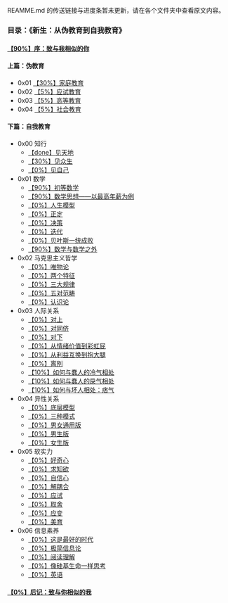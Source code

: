 REAMME.md 的传送链接与进度条暂未更新，请在各个文件夹中查看原文内容。

### 目录：《新生：从伪教育到自我教育》

#### [【90%】序：致与我相似的你](https://github.com/Anticorianderist/de-vegetable/blob/main/%E5%BA%8F%EF%BC%9A%E8%87%B4%E4%B8%8E%E6%88%91%E7%9B%B8%E4%BC%BC%E7%9A%84%E4%BD%A0.md)

#### 上篇：伪教育

+ 0x01 [【30%】家庭教育](https://github.com/Anticorianderist/de-vegetable/blob/main/1.%20%E4%BC%AA%E6%95%99%E8%82%B2/1.%20%E5%AE%B6%E5%BA%AD%E6%95%99%E8%82%B2.md)
+ 0x02 [【5%】应试教育](https://github.com/Anticorianderist/de-vegetable/blob/main/1.%20%E4%BC%AA%E6%95%99%E8%82%B2/2.%20%E5%BA%94%E8%AF%95%E6%95%99%E8%82%B2.md)
+ 0x03 [【5%】高等教育](https://github.com/Anticorianderist/de-vegetable/blob/main/1.%20%E4%BC%AA%E6%95%99%E8%82%B2/3.%20%E9%AB%98%E7%AD%89%E6%95%99%E8%82%B2.md)
+ 0x04 [【5%】社会教育](https://github.com/Anticorianderist/de-vegetable/blob/main/1.%20%E4%BC%AA%E6%95%99%E8%82%B2/4.%20%E7%A4%BE%E4%BC%9A%E6%95%99%E8%82%B2.md)

#### 下篇：自我教育

+ 0x00 知行
  + [【done】见天地](https://github.com/Anticorianderist/de-vegetable/blob/main/2.%20%E8%87%AA%E6%88%91%E6%95%99%E8%82%B2/0x00%20%E7%9F%A5%E8%A1%8C/1.%20%E8%A7%81%E5%A4%A9%E5%9C%B0.md)
  + [【30%】见众生](https://github.com/Anticorianderist/de-vegetable/blob/main/2.%20%E8%87%AA%E6%88%91%E6%95%99%E8%82%B2/0x00%20%E7%9F%A5%E8%A1%8C/2.%20%E8%A7%81%E4%BC%97%E7%94%9F.md)
  + [【0%】见自己](https://github.com/Anticorianderist/de-vegetable/blob/main/%E8%A7%81%E8%87%AA%E5%B7%B1.md)
+ 0x01 数学
  + [【90%】初等数学](https://github.com/Anticorianderist/de-vegetable/blob/main/%E5%88%9D%E7%AD%89%E6%95%B0%E5%AD%A6.md)
  + [【90%】数学思想——以最高年薪为例](https://github.com/Anticorianderist/de-vegetable/blob/main/%E6%95%B0%E5%AD%A6%E6%80%9D%E6%83%B3%E2%80%94%E2%80%94%E4%BB%A5%E6%9C%80%E9%AB%98%E5%B9%B4%E8%96%AA%E4%B8%BA%E4%BE%8B.md)
  + [【0%】人生模型](https://github.com/Anticorianderist/de-vegetable/blob/main/%E4%BA%BA%E7%94%9F%E6%A8%A1%E5%9E%8B.md)
  + [【0%】正定](https://github.com/Anticorianderist/de-vegetable/blob/main/%E6%AD%A3%E5%AE%9A.md)
  + [【0%】决策](https://github.com/Anticorianderist/de-vegetable/blob/main/%E5%86%B3%E7%AD%96.md)
  + [【0%】迭代](https://github.com/Anticorianderist/de-vegetable/blob/main/%E8%BF%AD%E4%BB%A3.md)
  + [【0%】贝叶斯一统成败](https://github.com/Anticorianderist/de-vegetable/blob/main/%E8%B4%9D%E5%8F%B6%E6%96%AF%E4%B8%80%E7%BB%9F%E6%88%90%E8%B4%A5.md)
  + [【90%】数学与数学之外](https://github.com/Anticorianderist/de-vegetable/blob/main/%E6%95%B0%E5%AD%A6%E4%B8%8E%E6%95%B0%E5%AD%A6%E4%B9%8B%E5%A4%96.md)
+ 0x02 马克思主义哲学
  + [【0%】唯物论](https://github.com/Anticorianderist/de-vegetable/blob/main/%E5%94%AF%E7%89%A9%E8%AE%BA.md)
  + [【0%】两个特征](https://github.com/Anticorianderist/de-vegetable/blob/main/%E4%B8%A4%E4%B8%AA%E7%89%B9%E5%BE%81.md)
  + [【0%】三大规律](https://github.com/Anticorianderist/de-vegetable/blob/main/%E4%B8%89%E5%A4%A7%E8%A7%84%E5%BE%8B.md)
  + [【0%】五对范畴](https://github.com/Anticorianderist/de-vegetable/blob/main/%E4%BA%94%E5%AF%B9%E8%8C%83%E7%95%B4.md)
  + [【0%】认识论](https://github.com/Anticorianderist/de-vegetable/blob/main/%E8%AE%A4%E8%AF%86%E8%AE%BA.md)
+ 0x03 人际关系
  + [【0%】对上](https://github.com/Anticorianderist/de-vegetable/blob/main/%E5%AF%B9%E4%B8%8A.md)
  + [【0%】对同侪](https://github.com/Anticorianderist/de-vegetable/blob/main/%E5%AF%B9%E5%90%8C%E4%BE%AA.md)
  + [【0%】对下](https://github.com/Anticorianderist/de-vegetable/blob/main/%E5%AF%B9%E4%B8%8B.md)
  + [【0%】从情绪价值到彩虹屁](https://github.com/Anticorianderist/de-vegetable/blob/main/%E4%BB%8E%E6%83%85%E7%BB%AA%E4%BB%B7%E5%80%BC%E5%88%B0%E5%BD%A9%E8%99%B9%E5%B1%81.md)
  + [【0%】从利益互换到抱大腿](https://github.com/Anticorianderist/de-vegetable/blob/main/%E4%BB%8E%E5%88%A9%E7%9B%8A%E4%BA%92%E6%8D%A2%E5%88%B0%E6%8A%B1%E5%A4%A7%E8%85%BF.md)
  + [【0%】离别](https://github.com/Anticorianderist/de-vegetable/blob/main/%E7%A6%BB%E5%88%AB.md)
  + [【10%】如何与蠢人的冷气相处](https://github.com/Anticorianderist/de-vegetable/blob/main/%E5%A6%82%E4%BD%95%E4%B8%8E%E8%A0%A2%E4%BA%BA%E7%9A%84%E5%86%B7%E6%B0%94%E7%9B%B8%E5%A4%84.md)
  + [【10%】如何与蠢人的戾气相处](https://github.com/Anticorianderist/de-vegetable/blob/main/%E5%A6%82%E4%BD%95%E4%B8%8E%E8%A0%A2%E4%BA%BA%E7%9A%84%E6%88%BE%E6%B0%94%E7%9B%B8%E5%A4%84.md)
  + [【10%】如何与坏人相处：痞气](https://github.com/Anticorianderist/de-vegetable/blob/main/%E5%A6%82%E4%BD%95%E4%B8%8E%E5%9D%8F%E4%BA%BA%E7%9B%B8%E5%A4%84%EF%BC%9A%E7%97%9E%E6%B0%94.md)
+ 0x04 异性关系
  + [【0%】底层模型](https://github.com/Anticorianderist/de-vegetable/blob/main/%E5%BA%95%E5%B1%82%E6%A8%A1%E5%9E%8B.md)
  + [【0%】三种模式](https://github.com/Anticorianderist/de-vegetable/blob/main/%E4%B8%89%E7%A7%8D%E6%A8%A1%E5%BC%8F.md)
  + [【0%】男女通用版](https://github.com/Anticorianderist/de-vegetable/blob/main/%E7%94%B7%E5%A5%B3%E9%80%9A%E7%94%A8%E7%89%88.md)
  + [【0%】男生版](https://github.com/Anticorianderist/de-vegetable/blob/main/%E7%94%B7%E7%94%9F%E7%89%88.md)
  + [【0%】女生版](https://github.com/Anticorianderist/de-vegetable/blob/main/%E5%A5%B3%E7%94%9F%E7%89%88.md)
+ 0x05 软实力
  + [【0%】好奇心](https://github.com/Anticorianderist/de-vegetable/blob/main/%E5%A5%BD%E5%A5%87%E5%BF%83.md)
  + [【0%】求知欲](https://github.com/Anticorianderist/de-vegetable/blob/main/%E6%B1%82%E7%9F%A5%E6%AC%B2.md)
  + [【0%】自信心](https://github.com/Anticorianderist/de-vegetable/blob/main/%E8%87%AA%E4%BF%A1%E5%BF%83.md)
  + [【0%】解耦合](https://github.com/Anticorianderist/de-vegetable/blob/main/%E8%A7%A3%E8%80%A6%E5%90%88.md)
  + [【0%】应试](https://github.com/Anticorianderist/de-vegetable/blob/main/%E5%BA%94%E8%AF%95.md)
  + [【0%】取舍](https://github.com/Anticorianderist/de-vegetable/blob/main/%E5%8F%96%E8%88%8D.md)
  + [【0%】应变](https://github.com/Anticorianderist/de-vegetable/blob/main/%E5%BA%94%E5%8F%98.md)
  + [【0%】美育](https://github.com/Anticorianderist/de-vegetable/blob/main/%E7%BE%8E%E8%82%B2.md)
+ 0x06 信息素养
  + [【0%】这是最好的时代](https://github.com/Anticorianderist/de-vegetable/blob/main/%E8%BF%99%E6%98%AF%E6%9C%80%E5%A5%BD%E7%9A%84%E6%97%B6%E4%BB%A3.md)
  + [【0%】极简信息论](https://github.com/Anticorianderist/de-vegetable/blob/main/%E6%9E%81%E7%AE%80%E4%BF%A1%E6%81%AF%E8%AE%BA.md)
  + [【0%】阅读理解](https://github.com/Anticorianderist/de-vegetable/blob/main/%E9%98%85%E8%AF%BB%E7%90%86%E8%A7%A3.md)
  + [【0%】像硅基生命一样思考](https://github.com/Anticorianderist/de-vegetable/blob/main/%E5%83%8F%E7%A1%85%E5%9F%BA%E7%94%9F%E5%91%BD%E4%B8%80%E6%A0%B7%E6%80%9D%E8%80%83.md)
  + [【0%】英语](https://github.com/Anticorianderist/de-vegetable/blob/main/%E8%8B%B1%E8%AF%AD.md)

#### [【0%】后记：致与你相似的我](https://github.com/Anticorianderist/de-vegetable/blob/main/%E5%90%8E%E8%AE%B0%EF%BC%9A%E8%87%B4%E4%B8%8E%E4%BD%A0%E7%9B%B8%E4%BC%BC%E7%9A%84%E6%88%91.md)




